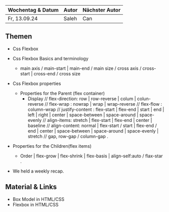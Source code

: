 | Wochentag & Datum | Autor | Nächster Autor |
| :---------------- | :---- | :------------- |
| Fr, 13.09.24      | Saleh | Can            |

## Themen

- Css Flexbox

- Css Flexbox Basics and terminology

  - main axis / main-start | main-end / main size / cross axis /
    cross-start | cross-end / cross size

- Css Flexbox properties
  - Properties for the Parent (flex container)
    - Display // flex-direction: row | row-reverse | colum | colun-reverse // flex-wrap : nowrap | wrap | wrap-reverse // flex-flow : column-wrap // justify-content : flex-start | flex-end | start | end | left | right | center | space-between | space-around | space-evenly // align-items: stretch | flex-start | flex-end | center | baseline // align-content: normal | flex-start / start | flex-end / end | center | space-between | space-around | space-evenly | stretch // gap, row-gap / column-gap .
- Properties for the Children(flex items)

  - Order | flex-grow | flex-shrink | flex-basis | align-self:auto / flax-star .

- We held a weekly recap.

## Material & Links

- Box Model in HTML/CSS
- Flexbox in HTML/CSS
